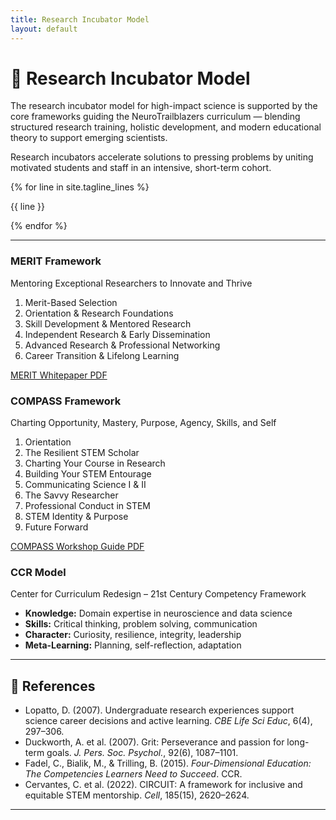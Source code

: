 ```yaml
---
title: Research Incubator Model
layout: default
---
```


<div class="main-content">

<div class="models-hero">
  <h1>🧠 Research Incubator Model</h1>
</div>

<section class="section">
<div class="cards-grid">
  <div class="card text-center" style="max-width: 700px; margin: 0 auto;">
    <p>
      The research incubator model for high-impact science is supported by the core frameworks guiding the NeuroTrailblazers curriculum — blending structured research training, holistic development, and modern educational theory to support emerging scientists.
    </p>
  </div>
</div>
</section>
<section class="section">
<div class="cards-grid">
  <div class="card text-center" style="max-width: 700px; margin: 0 auto;">
    <p>Research incubators accelerate solutions to pressing problems by uniting motivated students and staff in an intensive, short-term cohort.</p>
  </div>
</div>
</section>

<!-- Program Tagline -->
<section class="section section-highlight">
<div class="cards-grid">
  <div class="card text-center" style="max-width: 700px; margin: 0 auto;">
    {% for line in site.tagline_lines %}
    <p class="card-description">{{ line }}</p>
    {% endfor %}
  </div>
</div>
</section>
<hr>
<section class="section">
<div class="cards-grid">
  <div class="card">
    <h3>MERIT Framework</h3>
    <p class="card-description">Mentoring Exceptional Researchers to Innovate and Thrive</p>
    <ol class="list-tight">
      <li>Merit-Based Selection</li>
      <li>Orientation &amp; Research Foundations</li>
      <li>Skill Development &amp; Mentored Research</li>
      <li>Independent Research &amp; Early Dissemination</li>
      <li>Advanced Research &amp; Professional Networking</li>
      <li>Career Transition &amp; Lifelong Learning</li>
    </ol>
    <p><a href="#">MERIT Whitepaper PDF</a></p>
  </div>
  <div class="card">
    <h3>COMPASS Framework</h3>
    <p class="card-description">Charting Opportunity, Mastery, Purpose, Agency, Skills, and Self</p>
    <ol class="list-tight">
      <li>Orientation</li>
      <li>The Resilient STEM Scholar</li>
      <li>Charting Your Course in Research</li>
      <li>Building Your STEM Entourage</li>
      <li>Communicating Science I &amp; II</li>
      <li>The Savvy Researcher</li>
      <li>Professional Conduct in STEM</li>
      <li>STEM Identity &amp; Purpose</li>
      <li>Future Forward</li>
    </ol>
    <p><a href="#">COMPASS Workshop Guide PDF</a></p>
  </div>
  <div class="card">
    <h3>CCR Model</h3>
    <p class="card-description">Center for Curriculum Redesign – 21st Century Competency Framework</p>
    <ul class="list-tight">
      <li><strong>Knowledge:</strong> Domain expertise in neuroscience and data science</li>
      <li><strong>Skills:</strong> Critical thinking, problem solving, communication</li>
      <li><strong>Character:</strong> Curiosity, resilience, integrity, leadership</li>
      <li><strong>Meta-Learning:</strong> Planning, self-reflection, adaptation</li>
    </ul>
  </div>
</div>
</section>
<hr>

## 🔗 References

<ul>
  <li>Lopatto, D. (2007). Undergraduate research experiences support science career decisions and active learning. <em>CBE Life Sci Educ</em>, 6(4), 297–306.</li>
  <li>Duckworth, A. et al. (2007). Grit: Perseverance and passion for long-term goals. <em>J. Pers. Soc. Psychol.</em>, 92(6), 1087–1101.</li>
  <li>Fadel, C., Bialik, M., &amp; Trilling, B. (2015). <em>Four-Dimensional Education: The Competencies Learners Need to Succeed</em>. CCR.</li>
  <li>Cervantes, C. et al. (2022). CIRCUIT: A framework for inclusive and equitable STEM mentorship. <em>Cell</em>, 185(15), 2620–2624.</li>
</ul>

<hr>
</div>
